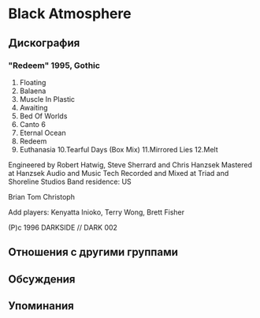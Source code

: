 # Black Atmosphere



## Дискография

### "Redeem" 1995, Gothic

1.  Floating
2.  Balaena
3.  Muscle In Plastic
4.  Awaiting
5.  Bed Of Worlds
6.  Canto 6
7.  Eternal Ocean
8.  Redeem
9.  Euthanasia
10.Tearful Days (Box Mix)
11.Mirrored Lies
12.Melt

Engineered by Robert Hatwig, Steve
Sherrard and Chris Hanzsek
Mastered at Hanzsek Audio and Music Tech
Recorded and Mixed at Triad and Shoreline Studios
Band residence: US

Brian
Tom
Christoph

Add players: Kenyatta Inioko, Terry Wong, Brett Fisher

(P)c 1996 DARKSIDE // DARK 002


## Отношения с другими группами


## Обсуждения


## Упоминания

